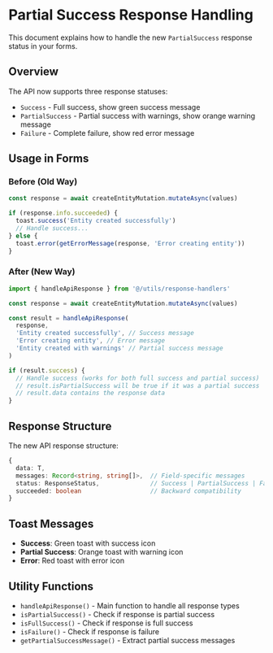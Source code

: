 # Partial Success Response Handling

This document explains how to handle the new `PartialSuccess` response status in your forms.

## Overview

The API now supports three response statuses:

- `Success` - Full success, show green success message
- `PartialSuccess` - Partial success with warnings, show orange warning message
- `Failure` - Complete failure, show red error message

## Usage in Forms

### Before (Old Way)

```typescript
const response = await createEntityMutation.mutateAsync(values)

if (response.info.succeeded) {
  toast.success('Entity created successfully')
  // Handle success...
} else {
  toast.error(getErrorMessage(response, 'Error creating entity'))
}
```

### After (New Way)

```typescript
import { handleApiResponse } from '@/utils/response-handlers'

const response = await createEntityMutation.mutateAsync(values)

const result = handleApiResponse(
  response,
  'Entity created successfully', // Success message
  'Error creating entity', // Error message
  'Entity created with warnings' // Partial success message
)

if (result.success) {
  // Handle success (works for both full success and partial success)
  // result.isPartialSuccess will be true if it was a partial success
  // result.data contains the response data
}
```

## Response Structure

The new API response structure:

```typescript
{
  data: T,
  messages: Record<string, string[]>,  // Field-specific messages
  status: ResponseStatus,              // Success | PartialSuccess | Failure
  succeeded: boolean                   // Backward compatibility
}
```

## Toast Messages

- **Success**: Green toast with success icon
- **Partial Success**: Orange toast with warning icon
- **Error**: Red toast with error icon

## Utility Functions

- `handleApiResponse()` - Main function to handle all response types
- `isPartialSuccess()` - Check if response is partial success
- `isFullSuccess()` - Check if response is full success
- `isFailure()` - Check if response is failure
- `getPartialSuccessMessage()` - Extract partial success messages
